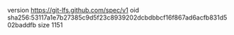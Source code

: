 version https://git-lfs.github.com/spec/v1
oid sha256:53117a1e7b27385c9d5f23c8939202dcbdbbcf16f867ad6acfb831d502baddfb
size 1151
